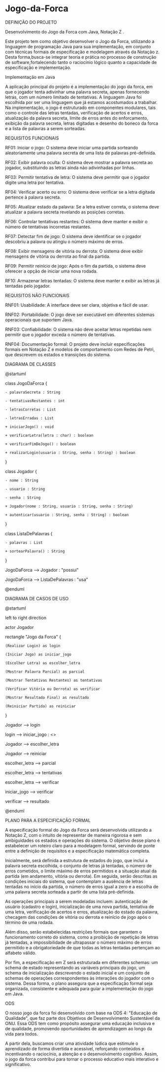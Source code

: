 # Jogo-da-Forca

DEFINIÇÃO DO PROJETO

Desenvolvimento do Jogo da Forca com Java, Notação Z .

Este projeto tem como objetivo desenvolver o Jogo da Forca, utilizando a linguagem de programação Java para sua implementação, em conjunto com técnicas formais de especificação e modelagem através da Notação z. Desta forma,busca-se integrar teoria e prática no processo de construção de software,fortalecendo tanto o raciocínio lógico quanto a capacidade de especificação e implementação.  


Implementação em Java

A aplicação principal do projeto é a implementação do jogo da forca, em que o jogador tenta adivinhar uma palavra secreta, apenas fornecendo letras, com um número limitado de tentativas. A linguagem Java foi escolhida por ser uma linguagem que já estamos acostumados a trabalhar.
Na implementação, o jogo é estruturado em componentes modulares, tais como o controle das letras tentadas, verificação de acertos e erros, atualização da palavra secreta, limite de erros antes do enforcamento, exibição da palavra secreta, letras digitadas e desenho do boneco da forca e a lista de palavras a serem sorteadas.




REQUISITOS FUNCIONAIS

RF01: Iniciar o jogo:
O sistema deve iniciar uma partida sorteando aleatoriamente uma palavra secreta de uma lista de palavras pré-definida.

RF02: Exibir palavra oculta:
O sistema deve mostrar a palavra secreta ao jogador, substituindo as letras ainda não adivinhadas por linhas.

RF03: Permitir tentativa de letra:
O sistema deve permitir que o jogador digite uma letra por tentativa.

RF04: Verificar acerto ou erro:
O sistema deve verificar se a letra digitada pertence à palavra secreta.

RF05: Atualizar estado da palavra:
Se a letra estiver correta, o sistema deve atualizar a palavra secreta revelando as posições corretas.

RF06: Controlar tentativas restantes:
O sistema deve manter e exibir o número de tentativas incorretas restantes.

RF07: Detectar fim de jogo:
O sistema deve identificar se o jogador descobriu a palavra ou atingiu o número máximo de erros.

RF08: Exibir mensagens de vitória ou derrota:
O sistema deve exibir mensagens de vitória ou derrota ao final da partida.

RF09: Permitir reinício de jogo:
Após o fim da partida, o sistema deve oferecer a opção de iniciar uma nova rodada.

RF10: Armazenar letras tentadas:
O sistema deve manter e exibir as letras já tentadas pelo jogador.


REQUISITOS NÃO FUNCIONAIS

RNF01: Usabilidade:
A interface deve ser clara, objetiva e fácil de usar.

RNF02: Portabilidade:
O jogo deve ser executável em diferentes sistemas operacionais que suportem Java.

RNF03: Confiabilidade:
O sistema não deve aceitar letras repetidas nem permitir que o jogador exceda o número de tentativas.

RNF04: Documentação formal:
O projeto deve incluir especificações formais em Notação Z e modelos de comportamento com Redes de Petri, que descrevem os estados e transições do sistema.


DIAGRAMA DE CLASSES

@startuml

class JogoDaForca {

    - palavraSecreta : String
    
    - tentativasRestantes : int
    
    - letrasCorretas : List
    
    - letrasErradas : List
    
    + iniciarJogo() : void
    
    + verificarLetra(letra : char) : boolean
    
    + verificarFimDeJogo() : boolean
    
    + realizarLogin(usuario : String, senha : String) : boolean
    
}

class Jogador {

    - nome : String
    
    - usuario : String
    
    - senha : String
    
    + Jogador(nome : String, usuario : String, senha : String)
    
    + autenticar(usuario : String, senha : String) : boolean
    
}

class ListaDePalavras {

    - palavras : List
    
    + sortearPalavra() : String
    
}

JogoDaForca --> Jogador : "possui"

JogoDaForca --> ListaDePalavras : "usa"


@enduml



DIAGRAMA DE CASOS DE USO

@startuml

left to right direction


actor Jogador

rectangle "Jogo da Forca" {

    (Realizar Login) as login
    
    (Iniciar Jogo) as iniciar_jogo
    
    (Escolher Letra) as escolher_letra
    
    (Mostrar Palavra Parcial) as parcial
    
    (Mostrar Tentativas Restantes) as tentativas
    
    (Verificar Vitória ou Derrota) as verificar
    
    (Mostrar Resultado Final) as resultado

    (Reiniciar Partida) as reiniciar
    
}

Jogador --> login

login --> iniciar_jogo : <<include>>

Jogador --> escolher_letra

Jogador --> reiniciar

escolher_letra --> parcial

escolher_letra --> tentativas

escolher_letra --> verificar

iniciar_jogo --> verificar

verificar --> resultado

@enduml



PLANO PARA A ESPECIFICAÇÃO FORMAL

A especificação formal do Jogo da Forca será desenvolvida utilizando a Notação Z, com o intuito de representar de maneira rigorosa e sem ambiguidades os estados e operações do sistema. O objetivo desse plano é estabelecer um roteiro claro para a modelagem formal, servindo de ponte entre a definição de requisitos e a especificação matemática completa.

Inicialmente, será definida a estrutura de estados do jogo, que inclui a palavra secreta escolhida, o conjunto de letras já tentadas, o número de erros cometidos, o limite máximo de erros permitidos e a situação atual da partida (em andamento, vitória ou derrota).
Em seguida, serão descritas as condições iniciais do sistema, que contemplam a ausência de letras tentadas no início da partida, o número de erros igual a zero e a escolha de uma palavra secreta sorteada a partir de uma lista pré-definida.

As operações principais a serem modeladas incluem: autenticação de usuário (cadastro e login), inicialização de uma nova partida, tentativa de uma letra, verificação de acertos e erros, atualização do estado da palavra, checagem das condições de vitória ou derrota e reinício de jogo após o término de uma rodada.

Além disso, serão estabelecidas restrições formais que garantem o funcionamento correto do sistema, como a proibição de repetição de letras já tentadas, a impossibilidade de ultrapassar o número máximo de erros permitido e a obrigatoriedade de que todas as letras tentadas pertençam ao alfabeto válido.

Por fim, a especificação em Z será estruturada em diferentes schemas: um schema de estado representando as variáveis principais do jogo, um schema de inicialização descrevendo o estado inicial e um conjunto de schemas de operações correspondentes às interações do jogador com o sistema.
Dessa forma, o plano assegura que a especificação formal seja organizada, consistente e adequada para guiar a implementação do jogo em Java.


ODS

O nosso jogo da forca foi desenvolvido com base na ODS 4: "Educação de Qualidade", que faz parte dos Objetivos de Desenvolvimento Sustentável da ONU. Essa ODS tem como propósito assegurar uma educação inclusiva e de qualidade, promovendo oportunidades de aprendizagem ao longo da vida para todos.

A partir dela, buscamos criar uma atividade lúdica que estimule o aprendizado de forma divertida e acessível, reforçando conteúdos e incentivando o raciocínio, a atenção e o desenvolvimento cognitivo. Assim, o jogo da forca contribui para tornar o processo educativo mais interativo e significativo.
